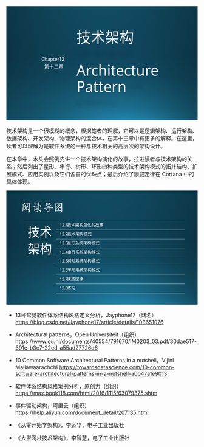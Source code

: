 

<img src="img/Slide1.SVG" height=300/>

技术架构是一个很模糊的概念，根据笔者的理解，它可以是逻辑架构、运行架构、数据架构、开发架构、物理架构的混合体，在第十三章中有更多的解释。在这里，读者可以理解为是软件系统的一种与技术相关的高层次的架构设计。

在本章中，木头会照例先讲一个技术架构演化的故事，拉进读者与技术架构的关系；然后列出了星形、串行、树形、环形四种类型的技术架构模式的拓扑结构、扩展模式、应用实例以及它们各自的优缺点；最后介绍了康威定律在 Cortana 中的具体体现。

<img src="img/Slide2.SVG" height=300/>


- 13种常见软件体系结构风格定义分析，Jayphone17（网名）
  https://blog.csdn.net/Jayphone17/article/details/103651076

- Architectural patterns，Open Universiteit（组织）
  https://www.ou.nl/documents/40554/791670/IM0203_03.pdf/30dae517-691e-b3c7-22ed-a55ad27726d6

- 10 Common Software Architectural Patterns in a nutshell，Vijini Mallawaarachchi
  https://towardsdatascience.com/10-common-software-architectural-patterns-in-a-nutshell-a0b47a1e9013

- 软件体系结构风格案例分析，原创力（组织）
  https://max.book118.com/html/2016/1115/63079375.shtm

- 事件驱动架构，阿里云（组织）
  https://help.aliyun.com/document_detail/207135.html

- 《从零开始学架构》，李运华，电子工业出版社

- 《大型网址技术架构》，李智慧，电子工业出版社
